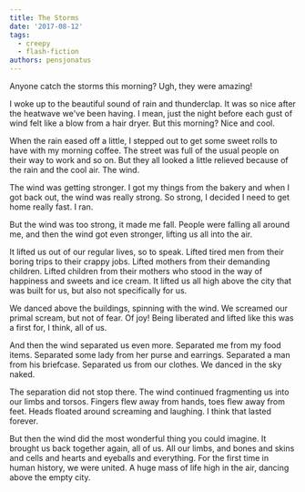 ```yaml
---
title: The Storms
date: '2017-08-12'
tags:
  - creepy
  - flash-fiction
authors: pensjonatus
---
```


Anyone catch the storms this morning? Ugh, they were amazing!

<!-- truncate -->

I woke up to the beautiful sound of rain and thunderclap. It was so nice after
the heatwave we've been having. I mean, just the night before each gust of wind
felt like a blow from a hair dryer. But this morning? Nice and cool.

When the rain eased off a little, I stepped out to get some sweet rolls to have
with my morning coffee. The street was full of the usual people on their way to
work and so on. But they all looked a little relieved because of the rain and
the cool air. The wind.

The wind was getting stronger. I got my things from the bakery and when I got
back out, the wind was really strong. So strong, I decided I need to get home
really fast. I ran.

But the wind was too strong, it made me fall. People were falling all around me,
and then the wind got even stronger, lifting us all into the air.

It lifted us out of our regular lives, so to speak. Lifted tired men from their
boring trips to their crappy jobs. Lifted mothers from their demanding children.
Lifted children from their mothers who stood in the way of happiness and sweets
and ice cream. It lifted us all high above the city that was built for us, but
also not specifically for us.

We danced above the buildings, spinning with the wind. We screamed our primal
scream, but not of fear. Of joy! Being liberated and lifted like this was a
first for, I think, all of us.

And then the wind separated us even more. Separated me from my food items.
Separated some lady from her purse and earrings. Separated a man from his
briefcase. Separated us from our clothes. We danced in the sky naked.

The separation did not stop there. The wind continued fragmenting us into our
limbs and torsos. Fingers flew away from hands, toes flew away from feet. Heads
floated around screaming and laughing. I think that lasted forever.

But then the wind did the most wonderful thing you could imagine. It brought us
back together again, all of us. All our limbs, and bones and skins and cells and
hearts and eyeballs and everything. For the first time in human history, we were
united. A huge mass of life high in the air, dancing above the empty city.
